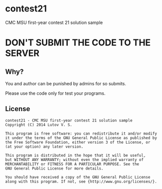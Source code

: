 # contest21 #

CMC MSU first-year contest 21 solution sample

# DON'T SUBMIT THE CODE TO THE SERVER #

## Why? ##

You and author can be punished by admins for so submits.

Please use the code only for test your programs.

## License ##

    contest21 - CMC MSU first-year contest 21 solution sample
    Copyright (C) 2014 Lutov V. S.

    This program is free software: you can redistribute it and/or modify
    it under the terms of the GNU General Public License as published by
    the Free Software Foundation, either version 3 of the License, or
    (at your option) any later version.

    This program is distributed in the hope that it will be useful,
    but WITHOUT ANY WARRANTY; without even the implied warranty of
    MERCHANTABILITY or FITNESS FOR A PARTICULAR PURPOSE. See the
    GNU General Public License for more details.

    You should have received a copy of the GNU General Public License
    along with this program. If not, see {http://www.gnu.org/licenses/}.

